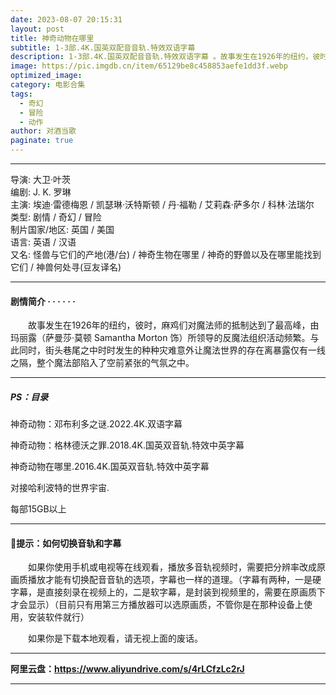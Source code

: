 ```yaml
---
date: 2023-08-07 20:15:31
layout: post
title: 神奇动物在哪里
subtitle: 1-3部.4K.国英双配音音轨.特效双语字幕 
description: 1-3部.4K.国英双配音音轨.特效双语字幕 。故事发生在1926年的纽约，彼时，麻鸡们对魔法师的抵制达到了最高峰，由玛丽露所领导的反魔法组织活动频繁。与此同时，街头巷尾之中时时发生的种种灾难意外让魔法世界的存在离暴露仅有一线之隔，整个魔法部陷入了空前紧张的气氛之中......
image: https://pic.imgdb.cn/item/65129be8c458853aefe1dd3f.webp
optimized_image: 
category: 电影合集
tags:
  - 奇幻
  - 冒险
  - 动作
author: 对酒当歌
paginate: true
---
```


---

导演: 大卫·叶茨  
编剧: J. K. 罗琳  
主演: 埃迪·雷德梅恩 / 凯瑟琳·沃特斯顿 / 丹·福勒 / 艾莉森·萨多尔 / 科林·法瑞尔  
类型: 剧情 / 奇幻 / 冒险  
制片国家/地区: 英国 / 美国  
语言: 英语 / 汉语  
又名: 怪兽与它们的产地(港/台) / 神奇生物在哪里 / 神奇的野兽以及在哪里能找到它们 / 神兽何处寻(豆友译名)  

---

#### 剧情简介 · · · · · ·

　　故事发生在1926年的纽约，彼时，麻鸡们对魔法师的抵制达到了最高峰，由玛丽露（萨曼莎·莫顿 Samantha Morton 饰）所领导的反魔法组织活动频繁。与此同时，街头巷尾之中时时发生的种种灾难意外让魔法世界的存在离暴露仅有一线之隔，整个魔法部陷入了空前紧张的气氛之中。

---

##### PS：目录

神奇动物：邓布利多之谜.2022.4K.双语字幕

神奇动物：格林德沃之罪.2018.4K.国英双音轨.特效中英字幕

神奇动物在哪里.2016.4K.国英双音轨.特效中英字幕

对接哈利波特的世界宇宙.

每部15GB以上

---

#### 🔔提示：如何切换音轨和字幕

　　如果你使用手机或电视等在线观看，播放多音轨视频时，需要把分辨率改成原画质播放才能有切换配音音轨的选项，字幕也一样的道理。（字幕有两种，一是硬字幕，是直接刻录在视频上的，二是软字幕，是封装到视频里的，需要在原画质下才会显示）（目前只有用第三方播放器可以选原画质，不管你是在那种设备上使用，安装软件就行）

　　如果你是下载本地观看，请无视上面的废话。

---

**阿里云盘：<https://www.aliyundrive.com/s/4rLCfzLc2rJ>**

---

